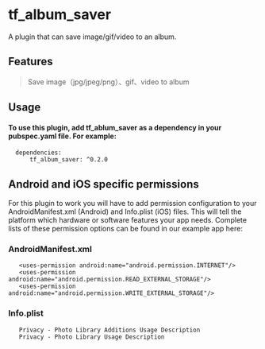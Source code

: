 # tf_album_saver
A plugin that can save image/gif/video to an album.

## Features
> Save image（jpg/jpeg/png）、gif、video to album

## Usage 
#### To use this plugin, add tf_ablum_saver as a dependency in your pubspec.yaml file. For example:
  ```
    dependencies:
        tf_album_saver: ^0.2.0
  ```

## Android and iOS specific permissions #
For this plugin to work you will have to add permission configuration to your AndroidManifest.xml (Android) and Info.plist (iOS) files. This will tell the platform which hardware or software features your app needs. Complete lists of these permission options can be found in our example app here:

### AndroidManifest.xml
 ```
    <uses-permission android:name="android.permission.INTERNET"/>
    <uses-permission android:name="android.permission.READ_EXTERNAL_STORAGE"/>
    <uses-permission android:name="android.permission.WRITE_EXTERNAL_STORAGE"/>
 ```
### Info.plist
 ```
    Privacy - Photo Library Additions Usage Description
    Privacy - Photo Library Usage Description
 ```